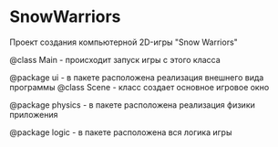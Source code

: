 # SnowWarriors

Проект создания компьютерной 2D-игры "Snow Warriors"

@class Main - происходит запуск игры с этого класса

@package ui - в пакете расположена реализация внешнего вида программы
        @class Scene - класс создает основное игровое окно
 
@package physics - в пакете расположена реализация физики приложения

@package logic - в пакете расположена вся логика игры
